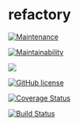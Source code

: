 # refactory

[![Maintenance](https://img.shields.io/badge/Maintained%3F-yes-green.svg)](https://GitHub.com/Naereen/StrapDown.js/graphs/commit-activity)

[![Maintainability](https://api.codeclimate.com/v1/badges/225021139db6c968bd41/maintainability)](https://codeclimate.com/github/skcodeug/refactory/maintainability)

<a href="https://codeclimate.com/github/skcodeug/refactory/test_coverage"><img src="https://api.codeclimate.com/v1/badges/225021139db6c968bd41/test_coverage" /></a>

[![GitHub license](https://img.shields.io/github/license/Naereen/StrapDown.js.svg)](https://github.com/Naereen/StrapDown.js/blob/master/LICENSE)

[![Coverage Status](https://coveralls.io/repos/github/skcodeug/refactory/badge.svg?branch=master)](https://coveralls.io/github/skcodeug/refactory?branch=master)

[![Build Status](https://travis-ci.org/skcodeug/refactory.svg?branch=master)](https://travis-ci.org/skcodeug/refactory)
